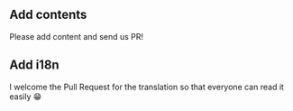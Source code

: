 ## Add contents
Please add content and send us PR!

## Add i18n
I welcome the Pull Request for the translation so that everyone can read it easily 😁
